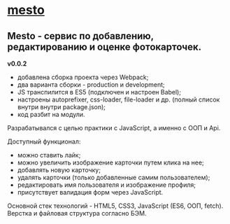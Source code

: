 # [mesto](https://mesto-new.now.sh/) 


## Mesto - сервис по добавлению, редактированию и оценке фотокарточек.  

**v0.0.2**
  * добавлена сборка проекта через Webpack;
  * два варианта сборки - production и development;
  * JS транспилится в ES5 (подключен и настроен Babel);
  * настроены autoprefixer, css-loader, file-loader и др. (полный список внутри внутри package.json);
  * код разбит на модули.

Разрабатывался с целью практики с JavaScript, а именно с ООП и Api.

Доступный функционал: 
  * можно ставить лайк;
  * можно увеличить изображение карточки путем клика на нее; 
  * добавлять новую карточку; 
  * удалять карточки (только добавленные самим пользователем); 
  * редактировать имя пользователя и изображение профиля; 
  * присутствует валидация форм через JavaScript.

Основной стек технологий - HTML5, CSS3, JavaScript (ES6, ООП, fetch). Верстка и файловая структура согласно БЭМ.
